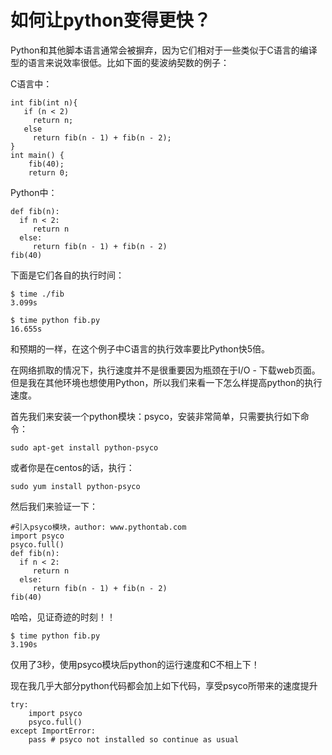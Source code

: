 # 如何让python变得更快？

Python和其他脚本语言通常会被摒弃，因为它们相对于一些类似于C语言的编译型的语言来说效率很低。比如下面的斐波纳契数的例子：

C语言中：

    
    
    int fib(int n){
       if (n < 2)
         return n;
       else
         return fib(n - 1) + fib(n - 2);
    }
    int main() {
        fib(40);
        return 0;

  

Python中：

    
    
    def fib(n):
      if n < 2:
         return n
      else:
         return fib(n - 1) + fib(n - 2)
    fib(40)

  

下面是它们各自的执行时间：

    
    
    $ time ./fib
    3.099s
     
    $ time python fib.py
    16.655s

  

和预期的一样，在这个例子中C语言的执行效率要比Python快5倍。

  

在网络抓取的情况下，执行速度并不是很重要因为瓶颈在于I/O -
下载web页面。但是我在其他环境也想使用Python，所以我们来看一下怎么样提高python的执行速度。

  

首先我们来安装一个python模块：psyco，安装非常简单，只需要执行如下命令：

    
    
    sudo apt-get install python-psyco

或者你是在centos的话，执行：

    
    
    sudo yum install python-psyco

然后我们来验证一下：

    
    
    #引入psyco模块，author: www.pythontab.com
    import psyco
    psyco.full()
    def fib(n):
      if n < 2:
         return n
      else:
         return fib(n - 1) + fib(n - 2)
    fib(40)

哈哈，见证奇迹的时刻！！

    
    
    $ time python fib.py
    3.190s

仅用了3秒，使用psyco模块后python的运行速度和C不相上下！

  

现在我几乎大部分python代码都会加上如下代码，享受psyco所带来的速度提升

    
    
    try:
        import psyco
        psyco.full()
    except ImportError:
        pass # psyco not installed so continue as usual

  

